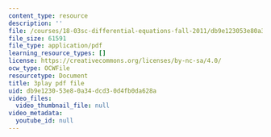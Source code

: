 ```yaml
---
content_type: resource
description: ''
file: /courses/18-03sc-differential-equations-fall-2011/db9e123053e80a34dcd30d4fb0da628a_vP-oRQqmeg4.pdf
file_size: 61591
file_type: application/pdf
learning_resource_types: []
license: https://creativecommons.org/licenses/by-nc-sa/4.0/
ocw_type: OCWFile
resourcetype: Document
title: 3play pdf file
uid: db9e1230-53e8-0a34-dcd3-0d4fb0da628a
video_files:
  video_thumbnail_file: null
video_metadata:
  youtube_id: null
---
```

